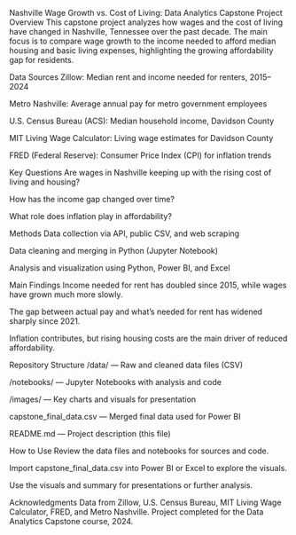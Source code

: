 Nashville Wage Growth vs. Cost of Living: Data Analytics Capstone
Project Overview
This capstone project analyzes how wages and the cost of living have changed in Nashville, Tennessee over the past decade. The main focus is to compare wage growth to the income needed to afford median housing and basic living expenses, highlighting the growing affordability gap for residents.

Data Sources
Zillow: Median rent and income needed for renters, 2015–2024

Metro Nashville: Average annual pay for metro government employees

U.S. Census Bureau (ACS): Median household income, Davidson County

MIT Living Wage Calculator: Living wage estimates for Davidson County

FRED (Federal Reserve): Consumer Price Index (CPI) for inflation trends

Key Questions
Are wages in Nashville keeping up with the rising cost of living and housing?

How has the income gap changed over time?

What role does inflation play in affordability?

Methods
Data collection via API, public CSV, and web scraping

Data cleaning and merging in Python (Jupyter Notebook)

Analysis and visualization using Python, Power BI, and Excel

Main Findings
Income needed for rent has doubled since 2015, while wages have grown much more slowly.

The gap between actual pay and what’s needed for rent has widened sharply since 2021.

Inflation contributes, but rising housing costs are the main driver of reduced affordability.

Repository Structure
/data/ — Raw and cleaned data files (CSV)

/notebooks/ — Jupyter Notebooks with analysis and code

/images/ — Key charts and visuals for presentation

capstone_final_data.csv — Merged final data used for Power BI

README.md — Project description (this file)

How to Use
Review the data files and notebooks for sources and code.

Import capstone_final_data.csv into Power BI or Excel to explore the visuals.

Use the visuals and summary for presentations or further analysis.

Acknowledgments
Data from Zillow, U.S. Census Bureau, MIT Living Wage Calculator, FRED, and Metro Nashville.
Project completed for the Data Analytics Capstone course, 2024.











